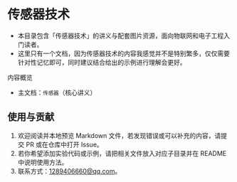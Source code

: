 # 传感器技术

- 本目录包含「传感器技术」的讲义与配套图片资源，面向物联网和电子工程入门读者。
- 这里只有一个文档，因为传感器技术的内容我感觉并不是特别繁多，仅仅需要针对性记忆即可，同时建议结合给出的示例进行理解会更好。

内容概览
- 主文档：`传感器`（核心讲义）


## 使用与贡献

1. 欢迎阅读并本地预览 Markdown 文件，若发现错误或可以补充的内容，请提交 PR 或在仓库中打开 Issue。  
2. 若你希望添加实验代码或示例，请把相关文件放入对应子目录并在 README 中说明使用方法。  
3. 联系方式：1289406660@qq.com。
